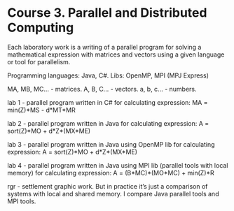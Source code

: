 # Course 3. Parallel and Distributed Computing

Each laboratory work is a writing of a parallel program for solving a mathematical expression with matrices and vectors using a given language or tool for parallelism. 

Programming languages: Java, C#. Libs: OpenMP, MPI (MPJ Express)

MA, MB, MC... - matrices. 
A, B, C... - vectors. 
a, b, c... - numbers. 

lab 1 - parallel program written in C# for calculating expression: MA = min(Z)\*MS - d\*MT\*MR

lab 2 - parallel program written in Java for calculating expression: A = sort(Z)\*MO + d\*Z\*(MX\*ME) 

lab 3 - parallel program written in Java using OpenMP lib for calculating expression: A = sort(Z)\*MO + d\*Z\*(MX\*ME) 

lab 4 - parallel program written in Java using MPI lib (parallel tools with local memory) for calculating expression: A = (B\*MC)\*(MO\*MC) + min(Z)\*R

rgr - settlement graphic work. But in practice it’s just a comparison of systems with local and shared memory. I compare Java parallel tools and MPI tools.
